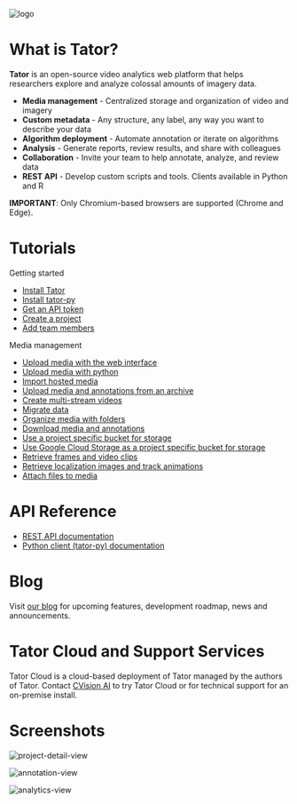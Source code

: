 ![logo](https://raw.githubusercontent.com/cvisionai/tator/master/main/static/images/tator-logo.png)

What is Tator?
==============

**Tator** is an open-source video analytics web platform that helps researchers explore and analyze colossal amounts of imagery data.

* **Media management** - Centralized storage and organization of video and imagery
* **Custom metadata** - Any structure, any label, any way you want to describe your data
* **Algorithm deployment** - Automate annotation or iterate on algorithms
* **Analysis** - Generate reports, review results, and share with colleagues
* **Collaboration** - Invite your team to help annotate, analyze, and review data
* **REST API** - Develop custom scripts and tools. Clients available in Python and R

**IMPORTANT**: Only Chromium-based browsers are supported (Chrome and Edge).

Tutorials
=========

Getting started
* [Install Tator](https://www.tator.io/tutorials/2021-03-29-install-tator/)
* [Install tator-py](https://www.tator.io/tutorials/2021-03-11-install-tator-py/)
* [Get an API token](https://www.tator.io/tutorials/2021-03-12-get-an-api-token/)
* [Create a project](https://www.tator.io/tutorials/2021-04-09-create-a-project/)
* [Add team members](https://www.tator.io/tutorials/2021-03-12-add-team-members/)

Media management
* [Upload media with the web interface](https://www.tator.io/tutorials/2021-03-02-upload-media-with-the-web-interface/)
* [Upload media with python](https://www.tator.io/tutorials/2021-03-12-upload-media-with-python/)
* [Import hosted media](https://www.tator.io/tutorials/2021-03-12-import-hosted-media/)
* [Upload media and annotations from an archive](https://www.tator.io/tutorials/2021-03-13-upload-media-and-annotations-from-an-archive/)
* [Create multi-stream videos](https://www.tator.io/tutorials/2021-03-15-create-multi-stream-videos/)
* [Migrate data](https://www.tator.io/tutorials/2021-03-16-migrate-data/)
* [Organize media with folders](https://www.tator.io/tutorials/2021-03-16-organize-media-with-folders/)
* [Download media and annotations](https://www.tator.io/tutorials/2021-03-18-download-media-and-annotations/)
* [Use a project specific bucket for storage](https://www.tator.io/tutorials/2021-03-09-use-a-project-specific-bucket-for-storage/)
* [Use Google Cloud Storage as a project specific bucket for storage](https://www.tator.io/tutorials/2021-04-13-use-google-cloud-storage-as-a-project-specific-bucket-for-storage/)
* [Retrieve frames and video clips](https://www.tator.io/tutorials/2021-03-19-retrieve-frames-and-video-clips/)
* [Retrieve localization images and track animations](https://www.tator.io/tutorials/2021-03-19-retrieve-localization-images-and-track-animations/)
* [Attach files to media](https://www.tator.io/tutorials/2021-05-19-attach-files-to-media/)

API Reference
=============
* [REST API documentation](https://www.tatorapp.com/anonymous-gateway?redirect=/rest)
* [Python client (tator-py) documentation](https://www.tatorapp.com/docs/tator-py/api.html)

Blog
====
Visit [our blog](https://www.tator.io/blog/) for upcoming features, development roadmap, news and announcements.

Tator Cloud and Support Services
================================
Tator Cloud is a cloud-based deployment of Tator managed by the authors of Tator. Contact [CVision AI](https://www.cvisionai.com/#contact) to try Tator Cloud or for technical support for an on-premise install.

Screenshots
===========

![project-detail-view](https://user-images.githubusercontent.com/7937658/114918093-afaf1480-9df4-11eb-8968-5edb963029a0.PNG)

![annotation-view](https://user-images.githubusercontent.com/7937658/114918098-b178d800-9df4-11eb-8845-d982bed5e67d.PNG)

![analytics-view](https://user-images.githubusercontent.com/7937658/114918096-b0e04180-9df4-11eb-8188-9d68f0ef42f1.PNG)

